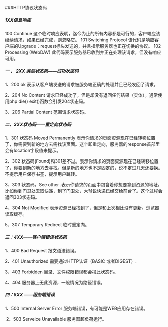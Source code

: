 ###HTTP协议状态码

##### 1XX信息响应

100 Continue
这个临时响应表明，迄今为止的所有内容都是可行的，客户端应该继续请求，如果已经完成，则忽略它。
101 Switching Protocol
该代码是响应客户端的Upgrade：request标头发送的，并且指示服务器也正在切换的协议。
102 Processing (WebDAV)
此代码表示服务器已收到并正在处理该请求，但没有响应可用。

##### 一 、 2XX 类型状态码——成功状态码

1、200  ok  表示从客户端发送的请求被服务端正确的处理并且已经发回了请求。

2、204  No Content 请求已经成功了，但是却没有返回任何结果（实体）。通常使用php die() exit()函数会引发204状态码。

3、206  Partial Content 范围请求状态码。



##### 二、3XX状态码——重定向状态码

  1、301 状态码 Moved Permanently  表示你请求的页面资源现在已经转移位置了，你需要到新的地方去需找该页面。这个即重定向，服务器的response首部里会有location字段值来提示。

   2、302 状态码(Found)和301差不过。表示你请求的页面资源现在已经转移位置了，你要到新的地方去寻找。但是新的地方也不是固定的，说不定过几天还要换。不提示用户保存书签，提示用户跳转。

   3、303 状态码。See other .表示你请求的页面中包含着你想要拿到资源的地址。比如你到门卫处去取快递，到了门卫处，大爷说快递已经交给前台了。这个过程会返回303状态码。

   4、304 Not Modified 表示资源已经找到了，但是和上次相比没有更新。浏览器读取缓存。

   5、307 Temporary Redirect 临时重定向。

##### 三：4XX——客户端错误状态码

   1、400 Bad Request 报文语法错误。

   2、401 Unauthorized 需要通过HTTP认证（BASIC 或者DIGEST）.

   3、403 Forbidden 目录、文件权限错误都会报此状态码。

   4、404 服务器上无此资源，一般情况为路径错误。

##### 四：5XX ——服务端错误

   1、500 Internal Server Error   服务端错误，有可能是WEB应用存在错误。

​    2、503 Serveice Unavailable   服务器超负荷运行。